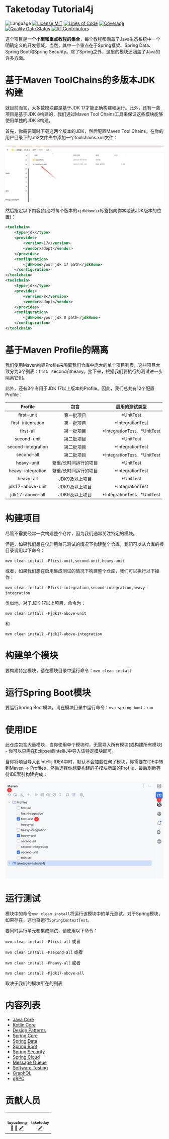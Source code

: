 Taketoday Tutorial4j
==============

![Language](https://img.shields.io/badge/language-java-brightgreen)
[![License MIT](https://img.shields.io/badge/license-MIT-blue.svg)](https://raw.githubusercontent.com/tu-yucheng/java-development-practice/master/LICENSE.md)
[![Lines of Code](https://sonarcloud.io/api/project_badges/measure?project=tu-yucheng_taketoday-tutorial4j&metric=ncloc)](https://sonarcloud.io/project/overview?id=tu-yucheng_taketoday-tutorial4j)
[![Coverage](https://sonarcloud.io/api/project_badges/measure?project=tu-yucheng_taketoday-tutorial4j&metric=coverage)](https://sonarcloud.io/dashboard?id=tu-yucheng_taketoday-tutorial4j)
[![Quality Gate Status](https://sonarcloud.io/api/project_badges/measure?project=tu-yucheng_taketoday-tutorial4j&metric=alert_status)](https://sonarcloud.io/summary/new_code?id=tu-yucheng_taketoday-tutorial4j)
[![All Contributors](https://img.shields.io/badge/all_contributors-2-orange.svg?style=flat-square)](#contributors)

这个项目是**一个小型和重点教程的集合**，每个教程都涵盖了Java生态系统中一个明确定义的开发领域。当然，其中一个重点在于Spring框架、Spring Data、Spring Boot和Spring Security。除了Spring之外，这里的模块还涵盖了Java的许多方面。

基于Maven ToolChains的多版本JDK构建
==============

就目前而言，大多数模块都是基于JDK 17才能正确构建和运行。此外，还有一些项目是基于JDK 8构建的，我们通过Maven Tool Chains工具来保证这些模块能够使用单独的JDK 8构建。

首先，你需要同时下载这两个版本的JDK，然后配置Maven Tool Chains，在你的用户目录下的.m2文件夹中添加一个toolchains.xml文件：

<img src="assets/img.png">

然后指定以下内容(务必将每个版本的`<jdkHome\>`标签指向你本地该JDK版本的位置)：

```xml
<toolchain>
    <type>jdk</type>
    <provides>
        <version>17</version>
        <vendor>adopt</vendor>
    </provides>
    <configuration>
        <jdkHome>your jdk 17 path</jdkHome>
    </configuration>
</toolchain>
<toolchain>
    <type>jdk</type>
    <provides>
        <version>8</version>
        <vendor>adopt</vendor>
    </provides>
    <configuration>
        <jdkHome>your jdk 8 path</jdkHome>
    </configuration>
</toolchain>
```

基于Maven Profile的隔离
==============

我们使用Maven构建Profile来隔离我们仓库中庞大的单个项目列表，这些项目大致分为3个列表：first、second和heavy。接下来，根据我们要执行的测试进一步隔离它们。

此外，还有3个专用于JDK 17以上版本的Profile。因此，我们总共有12个配置Profile：

|      Profile       |     包含      |           启用的测试类型           |
|:------------------:|:-----------:|:---------------------------:|
|     first-unit     |    第一批项目    |          *UnitTest          |
| first-integration  |    第一批项目    |      *IntegrationTest       |
|     first-all      |    第一批项目    | *IntegrationTest、\*UnitTest |
|    second-unit     |    第二批项目    |          *UnitTest          |
| second-integration |    第二批项目    |      *IntegrationTest       |
|     second-all     |    第二批项目    | *IntegrationTest、\*UnitTest |
|     heavy-unit     | 繁重/长时间运行的项目 |          *UnitTest          |
| heavy-integration  | 繁重/长时间运行的项目 |      *IntegrationTest       |
|     heavy-all      |  JDK9及以上项目  |          *UnitTest          |
|  jdk17-above-unit  |  JDK9及以上项目  |      *IntegrationTest       |
|  jdk17-above-all   |  JDK9及以上项目  | *IntegrationTest、\*UnitTest |

构建项目
==============
尽管不需要经常一次构建整个仓库，因为我们通常关注特定的模块。

但是，如果我们想在仅启用单元测试的情况下构建整个仓库，我们可以从仓库的根目录调用以下命令：

`mvn clean install -Pfirst-unit,second-unit,heavy-unit`

或者，如果我们想在启用集成测试的情况下构建整个仓库，我们可以执行以下操作：

`mvn clean install -Pfirst-integration,second-integration,heavy-integration`

类似地，对于JDK 17以上项目，命令为：

`mvn clean install -Pjdk17-above-unit`

和

`mvn clean install -Pjdk17-above-integration`

构建单个模块
==============
要构建特定模块，请在模块目录中运行命令：`mvn clean install`


运行Spring Boot模块
==============
要运行Spring Boot模块，请在模块目录中运行命令：`mvn spring-boot：run`


使用IDE
==============
此仓库包含大量模块，当你使用单个模块时，无需导入所有模块(或构建所有模块) - 你可以只需在Eclipse或IntelliJ中导入该特定模块即可。

当你将项目导入到Intellij IDEA中时，默认不会加载任何子模块，你需要在IDE中转到Maven -> Profiles，然后选择你想要构建的子模块所属的Profile，最后刷新等待IDE索引构建完成：

<img src="assets/img_1.png">


运行测试
==============

模块中的命令`mvn clean install`将运行该模块中的单元测试。对于Spring模块，如果存在，这也将运行`SpringContextTest`。

要同时运行单元和集成测试，请使用以下命令：

`mvn clean install -Pfirst-all` 或者

`mvn clean install -Psecond-all` 或者

`mvn clean install -Pheavy-all` 或者

`mvn clean install -Pjdk17-above-all`

取决于我们的模块所在的列表

内容列表
==============

+ [Java Core](java-core-modules/README.md)
+ [Kotlin Core](kotlin-modules/kotlin-core/README.md)
+ [Design Patterns](design-patterns-modules/README.md)
+ [Spring Core](spring-modules/README.md)
+ [Spring Data](spring-data-modules/README.md)
+ [Spring Boot](spring-boot-modules/README.md)
+ [Spring Security](spring-security-modules/README.md)
+ [Spring Cloud](spring-cloud-modules/README.md)
+ [Message Queue](messaging-modules/README.md)
+ [Software Testing](software.test/README.md)
+ [GraphQL](graphql.modules/README.md)
+ [gRPC](grpc/README.md)

贡献人员
==============
<!-- ALL-CONTRIBUTORS-LIST:START - Do not remove or modify this section -->
<!-- prettier-ignore-start -->
<!-- markdownlint-disable -->
<table>
  <tr>
    <td align="center"><a href="https://github.com/tu-yucheng"><img src="https://avatars.githubusercontent.com/u/88582540?v=4s=100" width="100px;" alt=""/><br /><sub><b>tuyucheng</b></sub></a><br /><a href="#projectManagement-tuyucheng" title="Project Management">📆</a> <a href="#maintenance-tuyucheng" title="Maintenance">🚧</a> <a href="#content-tuyucheng" title="Content">🖋</a></td>
    <td align="center"><a href="https://github.com/take-today"><img src="https://avatars.githubusercontent.com/u/116951809?v=4s=100" width="100px;" alt=""/><br /><sub><b>taketoday</b></sub></a><br /><a href="#content-taketoday" title="Content">🖋</a></td>
  </tr>
</table>